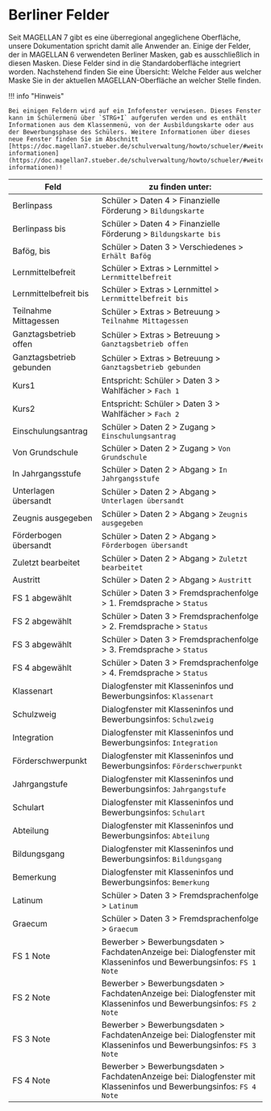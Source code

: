 # Berliner Felder

Seit MAGELLAN 7 gibt es eine überregional angeglichene Oberfläche, unsere Dokumentation spricht damit alle Anwender an.
Einige der Felder, der in MAGELLAN 6 verwendeten Berliner Masken, gab es ausschließlich in diesen Masken. Diese Felder sind in die Standardoberfläche integriert worden.
Nachstehend finden Sie eine Übersicht: Welche Felder aus welcher Maske Sie in der aktuellen MAGELLAN-Oberfläche an welcher Stelle finden.

!!! info "Hinweis"

    Bei einigen Feldern wird auf ein Infofenster verwiesen. Dieses Fenster kann im Schülermenü über `STRG+I` aufgerufen werden und es enthält Informationen aus dem Klassenmenü, von der Ausbildungskarte oder aus der Bewerbungsphase des Schülers. Weitere Informationen über dieses neue Fenster finden Sie im Abschnitt [https://doc.magellan7.stueber.de/schulverwaltung/howto/schueler/#weitere-informationen](https://doc.magellan7.stueber.de/schulverwaltung/howto/schueler/#weitere-informationen)!

Feld| zu finden unter:
--|--
Berlinpass|Schüler > Daten 4 > Finanzielle Förderung > `Bildungskarte`
Berlinpass bis|Schüler > Daten 4 > Finanzielle Förderung > `Bildungskarte bis`
Bafög, bis|Schüler > Daten 3 > Verschiedenes > `Erhält Bafög`
Lernmittelbefreit|Schüler > Extras > Lernmittel > `Lernmittelbefreit`
Lernmittelbefreit bis|Schüler > Extras > Lernmittel > `Lernmittelbefreit bis`
Teilnahme Mittagessen|Schüler > Extras > Betreuung > `Teilnahme Mittagessen`
Ganztagsbetrieb offen|Schüler > Extras > Betreuung > `Ganztagsbetrieb offen`
Ganztagsbetrieb gebunden|Schüler > Extras > Betreuung > `Ganztagsbetrieb gebunden`
Kurs1|Entspricht: Schüler > Daten 3 > Wahlfächer > `Fach 1`
Kurs2|Entspricht: Schüler > Daten 3 > Wahlfächer > `Fach 2`
Einschulungsantrag|Schüler > Daten 2 > Zugang > `Einschulungsantrag`
Von Grundschule|Schüler > Daten 2 > Zugang > `Von Grundschule`
In Jahrgangsstufe|Schüler > Daten 2 > Abgang > `In Jahrgangsstufe`
Unterlagen übersandt|Schüler > Daten 2 > Abgang > `Unterlagen übersandt`
Zeugnis ausgegeben|Schüler > Daten 2 > Abgang > `Zeugnis ausgegeben`
Förderbogen übersandt|Schüler > Daten 2 > Abgang > `Förderbogen übersandt`
Zuletzt bearbeitet|Schüler > Daten 2 > Abgang > `Zuletzt bearbeitet`
Austritt|Schüler > Daten 2 > Abgang > `Austritt`
FS 1 abgewählt|Schüler > Daten 3 > Fremdsprachenfolge > 1. Fremdsprache > `Status`
FS 2 abgewählt|Schüler > Daten 3 > Fremdsprachenfolge > 2. Fremdsprache > `Status`
FS 3 abgewählt|Schüler > Daten 3 > Fremdsprachenfolge > 3. Fremdsprache > `Status`
FS 4 abgewählt|Schüler > Daten 3 > Fremdsprachenfolge > 4. Fremdsprache > `Status`
Klassenart|Dialogfenster mit Klasseninfos und Bewerbungsinfos: `Klassenart`
Schulzweig|Dialogfenster mit Klasseninfos und Bewerbungsinfos: `Schulzweig`
Integration|Dialogfenster mit Klasseninfos und Bewerbungsinfos: `Integration`
Förderschwerpunkt|Dialogfenster mit Klasseninfos und Bewerbungsinfos: `Förderschwerpunkt`
Jahrgangstufe|Dialogfenster mit Klasseninfos und Bewerbungsinfos: `Jahrgangstufe`
Schulart|Dialogfenster mit Klasseninfos und Bewerbungsinfos: `Schulart`
Abteilung| Dialogfenster mit Klasseninfos und Bewerbungsinfos: `Abteilung`
Bildungsgang|Dialogfenster mit Klasseninfos und Bewerbungsinfos: `Bildungsgang`
Bemerkung|Dialogfenster mit Klasseninfos und Bewerbungsinfos: `Bemerkung`
Latinum|Schüler > Daten 3 > Fremdsprachenfolge > `Latinum`
Graecum|Schüler > Daten 3 > Fremdsprachenfolge > `Graecum`
FS 1 Note|Bewerber > Bewerbungsdaten > FachdatenAnzeige bei: Dialogfenster mit Klasseninfos und Bewerbungsinfos: `FS 1 Note`
FS 2 Note|Bewerber > Bewerbungsdaten > FachdatenAnzeige bei: Dialogfenster mit Klasseninfos und Bewerbungsinfos: `FS 2 Note`
FS 3 Note|Bewerber > Bewerbungsdaten > FachdatenAnzeige bei: Dialogfenster mit Klasseninfos und Bewerbungsinfos: `FS 3 Note`
FS 4 Note|Bewerber > Bewerbungsdaten > FachdatenAnzeige bei: Dialogfenster mit Klasseninfos und Bewerbungsinfos: `FS 4 Note`
